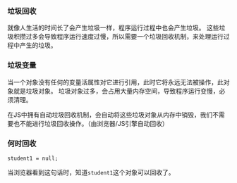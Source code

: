 ﻿### 垃圾回收
就像人生活的时间长了会产生垃圾一样，程序运行过程中也会产生垃圾。
这些垃圾积攒过多会导致程序运行速度过慢，所以需要一个垃圾回收机制，来处理运行过程中产生的垃圾。

### 垃圾变量
当一个对象没有任何的变量活属性对它进行引用，此时它将永远无法被操作，此对象就是垃圾对象。
垃圾对象过多，会占用大量内存空间，导致程序运行变慢，必须清理。

在JS中拥有自动垃圾回收机制，会自动将这些垃圾对象从内存中销毁，我们不需要也不能进行垃圾回收操作。（由浏览器/JS引擎自动回收）

### 何时回收
```
student1 = null;
```
当浏览器看到这句话时，知道`student1`这个对象可以回收了。
